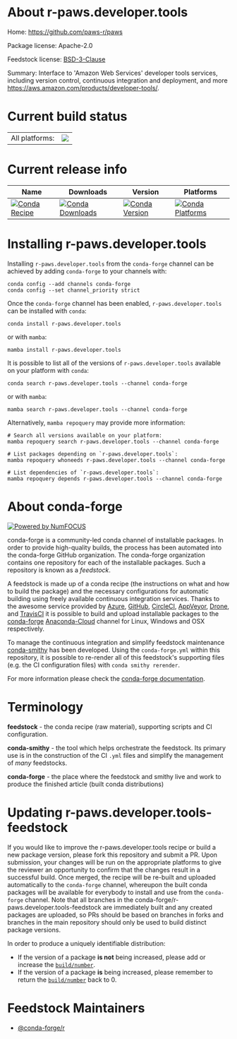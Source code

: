 About r-paws.developer.tools
============================

Home: https://github.com/paws-r/paws

Package license: Apache-2.0

Feedstock license: [BSD-3-Clause](https://github.com/conda-forge/r-paws.developer.tools-feedstock/blob/main/LICENSE.txt)

Summary: Interface to 'Amazon Web Services' developer tools services, including version control, continuous integration and deployment, and more <https://aws.amazon.com/products/developer-tools/>.

Current build status
====================


<table><tr><td>All platforms:</td>
    <td>
      <a href="https://dev.azure.com/conda-forge/feedstock-builds/_build/latest?definitionId=14238&branchName=main">
        <img src="https://dev.azure.com/conda-forge/feedstock-builds/_apis/build/status/r-paws.developer.tools-feedstock?branchName=main">
      </a>
    </td>
  </tr>
</table>

Current release info
====================

| Name | Downloads | Version | Platforms |
| --- | --- | --- | --- |
| [![Conda Recipe](https://img.shields.io/badge/recipe-r--paws.developer.tools-green.svg)](https://anaconda.org/conda-forge/r-paws.developer.tools) | [![Conda Downloads](https://img.shields.io/conda/dn/conda-forge/r-paws.developer.tools.svg)](https://anaconda.org/conda-forge/r-paws.developer.tools) | [![Conda Version](https://img.shields.io/conda/vn/conda-forge/r-paws.developer.tools.svg)](https://anaconda.org/conda-forge/r-paws.developer.tools) | [![Conda Platforms](https://img.shields.io/conda/pn/conda-forge/r-paws.developer.tools.svg)](https://anaconda.org/conda-forge/r-paws.developer.tools) |

Installing r-paws.developer.tools
=================================

Installing `r-paws.developer.tools` from the `conda-forge` channel can be achieved by adding `conda-forge` to your channels with:

```
conda config --add channels conda-forge
conda config --set channel_priority strict
```

Once the `conda-forge` channel has been enabled, `r-paws.developer.tools` can be installed with `conda`:

```
conda install r-paws.developer.tools
```

or with `mamba`:

```
mamba install r-paws.developer.tools
```

It is possible to list all of the versions of `r-paws.developer.tools` available on your platform with `conda`:

```
conda search r-paws.developer.tools --channel conda-forge
```

or with `mamba`:

```
mamba search r-paws.developer.tools --channel conda-forge
```

Alternatively, `mamba repoquery` may provide more information:

```
# Search all versions available on your platform:
mamba repoquery search r-paws.developer.tools --channel conda-forge

# List packages depending on `r-paws.developer.tools`:
mamba repoquery whoneeds r-paws.developer.tools --channel conda-forge

# List dependencies of `r-paws.developer.tools`:
mamba repoquery depends r-paws.developer.tools --channel conda-forge
```


About conda-forge
=================

[![Powered by
NumFOCUS](https://img.shields.io/badge/powered%20by-NumFOCUS-orange.svg?style=flat&colorA=E1523D&colorB=007D8A)](https://numfocus.org)

conda-forge is a community-led conda channel of installable packages.
In order to provide high-quality builds, the process has been automated into the
conda-forge GitHub organization. The conda-forge organization contains one repository
for each of the installable packages. Such a repository is known as a *feedstock*.

A feedstock is made up of a conda recipe (the instructions on what and how to build
the package) and the necessary configurations for automatic building using freely
available continuous integration services. Thanks to the awesome service provided by
[Azure](https://azure.microsoft.com/en-us/services/devops/), [GitHub](https://github.com/),
[CircleCI](https://circleci.com/), [AppVeyor](https://www.appveyor.com/),
[Drone](https://cloud.drone.io/welcome), and [TravisCI](https://travis-ci.com/)
it is possible to build and upload installable packages to the
[conda-forge](https://anaconda.org/conda-forge) [Anaconda-Cloud](https://anaconda.org/)
channel for Linux, Windows and OSX respectively.

To manage the continuous integration and simplify feedstock maintenance
[conda-smithy](https://github.com/conda-forge/conda-smithy) has been developed.
Using the ``conda-forge.yml`` within this repository, it is possible to re-render all of
this feedstock's supporting files (e.g. the CI configuration files) with ``conda smithy rerender``.

For more information please check the [conda-forge documentation](https://conda-forge.org/docs/).

Terminology
===========

**feedstock** - the conda recipe (raw material), supporting scripts and CI configuration.

**conda-smithy** - the tool which helps orchestrate the feedstock.
                   Its primary use is in the construction of the CI ``.yml`` files
                   and simplify the management of *many* feedstocks.

**conda-forge** - the place where the feedstock and smithy live and work to
                  produce the finished article (built conda distributions)


Updating r-paws.developer.tools-feedstock
=========================================

If you would like to improve the r-paws.developer.tools recipe or build a new
package version, please fork this repository and submit a PR. Upon submission,
your changes will be run on the appropriate platforms to give the reviewer an
opportunity to confirm that the changes result in a successful build. Once
merged, the recipe will be re-built and uploaded automatically to the
`conda-forge` channel, whereupon the built conda packages will be available for
everybody to install and use from the `conda-forge` channel.
Note that all branches in the conda-forge/r-paws.developer.tools-feedstock are
immediately built and any created packages are uploaded, so PRs should be based
on branches in forks and branches in the main repository should only be used to
build distinct package versions.

In order to produce a uniquely identifiable distribution:
 * If the version of a package **is not** being increased, please add or increase
   the [``build/number``](https://docs.conda.io/projects/conda-build/en/latest/resources/define-metadata.html#build-number-and-string).
 * If the version of a package **is** being increased, please remember to return
   the [``build/number``](https://docs.conda.io/projects/conda-build/en/latest/resources/define-metadata.html#build-number-and-string)
   back to 0.

Feedstock Maintainers
=====================

* [@conda-forge/r](https://github.com/conda-forge/r/)

